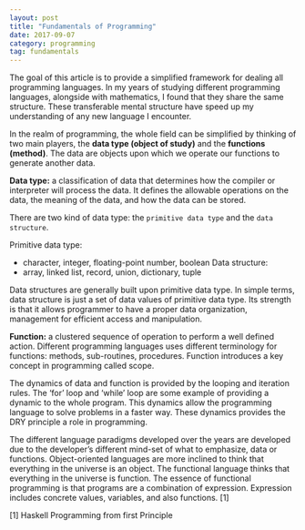 ```yaml
---
layout: post
title: "Fundamentals of Programming"
date: 2017-09-07
category: programming
tag: fundamentals
---
```


The goal of this article is to provide a simplified framework for dealing all programming languages. In my years of studying different programming languages, alongside with mathematics, I found that they share the same structure. These transferable mental structure have speed up my understanding of any new language I encounter.


In the realm of programming, the whole field can be simplified by thinking of two main players, the <b>data type (object of study)</b> and the <b>functions (method)</b>. The data are objects upon which we operate our functions to generate another data.

**Data type:** a classification of data that determines how the compiler or interpreter will process the data. It defines the allowable operations on the data, the meaning of the data, and how the data can be stored.

There are two kind of data type: the `primitive data type` and the `data structure`.

Primitive data type:
- character, integer, floating-point number, boolean
Data structure:
- array, linked list, record, union, dictionary, tuple

Data structures are generally built upon primitive data type. In simple terms, data structure is just a set of data values of primitive data type. Its strength is that it allows programmer to have a proper data organization, management for efficient access and manipulation.

**Function:** a clustered sequence of operation to perform a well defined action. Different programming languages uses different terminology for functions: methods, sub-routines, procedures. Function introduces a key concept in programming called scope.

The dynamics of data and function is provided by the looping and iteration rules. The ‘for’ loop and ‘while’ loop are some example of providing a dynamic to the whole program. This dynamics allow the programming language to solve problems in a faster way. These dynamics provides the DRY principle a role in programming.

The different language paradigms developed over the years are developed due to the developer’s different mind-set of what to emphasize, data or functions. Object-oriented languages are more inclined to think that everything in the universe is an object. The functional language thinks that everything in the universe is function. The essence of functional programming is that programs are a combination of expression. Expression includes concrete values, variables, and also functions. [1]


[1] Haskell Programming from first Principle
